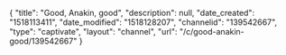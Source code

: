 {
    "title": "Good, Anakin, good",
    "description": null,
    "date_created": "1518113411",
    "date_modified": "1518128207",
    "channelid": "139542667",
    "type": "captivate",
    "layout": "channel",
    "url": "\/c\/good-anakin-good\/139542667"
}